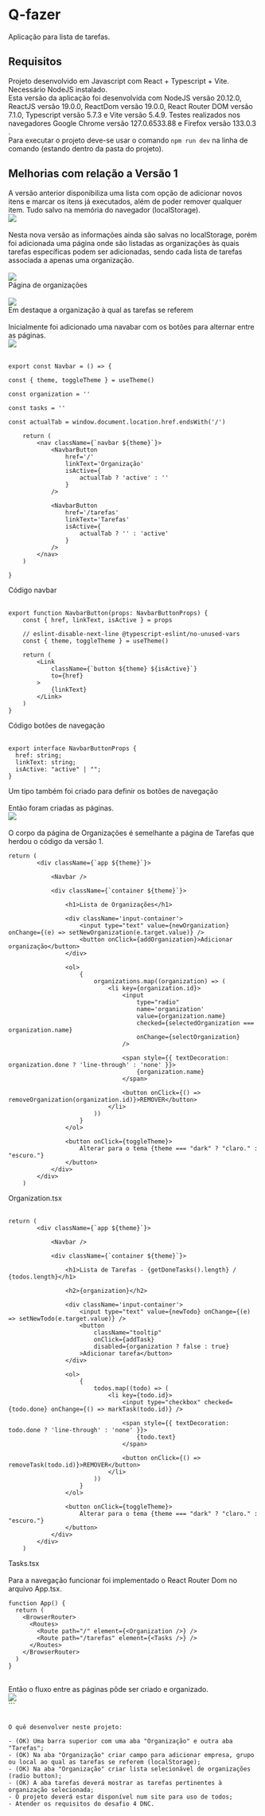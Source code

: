 # **Q-fazer**

Aplicação para lista de tarefas.

## **Requisitos**

Projeto desenvolvido em Javascript com React + Typescript + Vite. Necessário NodeJS instalado.<br>
Esta versão da aplicação foi desenvolvida com NodeJS versão 20.12.0, ReactJS versão 19.0.0, ReactDom versão 19.0.0, React Router DOM versão 7.1.0, Typescript versão 5.7.3 e Vite versão 5.4.9.
Testes realizados nos navegadores Google Chrome versão 127.0.6533.88 e Firefox versão 133.0.3 .<br>
Para executar o projeto deve-se usar o comando `npm run dev` na linha de comando (estando dentro da pasta do projeto).

## **Melhorias com relação a Versão 1**

A versão anterior disponibiliza uma lista com opção de adicionar novos itens e marcar os itens já executados, além de poder remover qualquer item. Tudo salvo na memória do navegador (localStorage).<br>
<img src="./images/version_1.png"><br><br>
Nesta nova versão as informações ainda são salvas no localStorage, porém foi adicionada uma página onde são listadas as organizações às quais tarefas específicas podem ser adicionadas, sendo cada lista de tarefas associada a apenas uma organização.<br><br>
<img src="./images/organizations.png"><br>
Página de organizações<br><br>
<img src="./images/tasks_to_organization.png"><br>
Em destaque a organização à qual as tarefas se referem<br><br>
Inicialmente foi adicionado uma navabar com os botões para alternar entre as páginas.<br>
<img src="./images/log_navbar.png"><br><br>

```
export const Navbar = () => {

const { theme, toggleTheme } = useTheme()

const organization = ''

const tasks = ''

const actualTab = window.document.location.href.endsWith('/')

    return (
        <nav className={`navbar ${theme}`}>
            <NavbarButton
                href='/'
                linkText='Organização'
                isActive={
                    actualTab ? 'active' : ''
                }
            />

            <NavbarButton
                href='/tarefas'
                linkText='Tarefas'
                isActive={
                    actualTab ? '' : 'active'
                }
            />
        </nav>
    )

}
```

Código navbar<br><br>

```
export function NavbarButton(props: NavbarButtonProps) {
    const { href, linkText, isActive } = props

    // eslint-disable-next-line @typescript-eslint/no-unused-vars
    const { theme, toggleTheme } = useTheme()

    return (
        <Link
            className={`button ${theme} ${isActive}`}
            to={href}
        >
            {linkText}
        </Link>
    )
}
```

Código botôes de navegação<br><br>

```
export interface NavbarButtonProps {
  href: string;
  linkText: string;
  isActive: "active" | "";
}
```

Um tipo também foi criado para definir os botões de navegação<br><br>
Então foram criadas as páginas.<br>
<img src="./images/log_pages.png"><br><br>
O corpo da página de Organizações é semelhante a página de Tarefas que herdou o código da versão 1.<br>

```
return (
        <div className={`app ${theme}`}>

            <Navbar />

            <div className={`container ${theme}`}>

                <h1>Lista de Organizações</h1>

                <div className='input-container'>
                    <input type="text" value={newOrganization} onChange={(e) => setNewOrganization(e.target.value)} />
                    <button onClick={addOrganization}>Adicionar organização</button>
                </div>

                <ol>
                    {
                        organizations.map((organization) => (
                            <li key={organization.id}>
                                <input
                                    type="radio"
                                    name='organization'
                                    value={organization.name}
                                    checked={selectedOrganization === organization.name}
                                    onChange={selectOrganization}
                                />

                                <span style={{ textDecoration: organization.done ? 'line-through' : 'none' }}>
                                    {organization.name}
                                </span>

                                <button onClick={() => removeOrganization(organization.id)}>REMOVER</button>
                            </li>
                        ))
                    }
                </ol>

                <button onClick={toggleTheme}>
                    Alterar para o tema {theme === "dark" ? "claro." : "escuro."}
                </button>
            </div>
        </div>
    )
```

Organization.tsx<br><br>

```
return (
        <div className={`app ${theme}`}>

            <Navbar />

            <div className={`container ${theme}`}>

                <h1>Lista de Tarefas - {getDoneTasks().length} / {todos.length}</h1>

                <h2>{organization}</h2>

                <div className='input-container'>
                    <input type="text" value={newTodo} onChange={(e) => setNewTodo(e.target.value)} />
                    <button
                        className="tooltip"
                        onClick={addTask}
                        disabled={organization ? false : true}
                    >Adicionar tarefa</button>
                </div>

                <ol>
                    {
                        todos.map((todo) => (
                            <li key={todo.id}>
                                <input type="checkbox" checked={todo.done} onChange={() => markTask(todo.id)} />

                                <span style={{ textDecoration: todo.done ? 'line-through' : 'none' }}>
                                    {todo.text}
                                </span>

                                <button onClick={() => removeTask(todo.id)}>REMOVER</button>
                            </li>
                        ))
                    }
                </ol>

                <button onClick={toggleTheme}>
                    Alterar para o tema {theme === "dark" ? "claro." : "escuro."}
                </button>
            </div>
        </div>
    )
```

Tasks.tsx<br><br>
Para a navegação funcionar foi implementado o React Router Dom no arquivo App.tsx.

```
function App() {
  return (
    <BrowserRouter>
      <Routes>
        <Route path="/" element={<Organization />} />
        <Route path="/tarefas" element={<Tasks />} />
      </Routes>
    </BrowserRouter>
  )
}
```

<br>
Então o fluxo entre as páginas pôde ser criado e organizado.<br>
<img src="./images/flow_log.png"><br>
```

```

O quê desenvolver neste projeto:

- (OK) Uma barra superior com uma aba "Organização" e outra aba "Tarefas";
- (OK) Na aba "Organização" criar campo para adicionar empresa, grupo ou local ao qual as tarefas se referem (localStorage);
- (OK) Na aba "Organização" criar lista selecionável de organizações (radio button);
- (OK) A aba tarefas deverá mostrar as tarefas pertinentes à organização selecionada;
- O projeto deverá estar disponível num site para uso de todos;
- Atender os requisitos do desafio 4 DNC.

```

```

```
